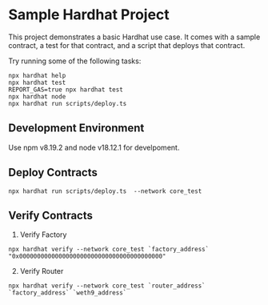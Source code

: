 # Sample Hardhat Project

This project demonstrates a basic Hardhat use case. It comes with a sample contract, a test for that contract, and a script that deploys that contract.

Try running some of the following tasks:

```shell
npx hardhat help
npx hardhat test
REPORT_GAS=true npx hardhat test
npx hardhat node
npx hardhat run scripts/deploy.ts
```
## Development Environment

Use npm v8.19.2 and node v18.12.1 for develpoment.

## Deploy Contracts

```shell
npx hardhat run scripts/deploy.ts  --network core_test
```

## Verify Contracts

1. Verify Factory
```shell
npx hardhat verify --network core_test `factory_address` "0x0000000000000000000000000000000000000000"
```
2. Verify Router
```shell
npx hardhat verify --network core_test `router_address` `factory_address` `weth9_address`
```
